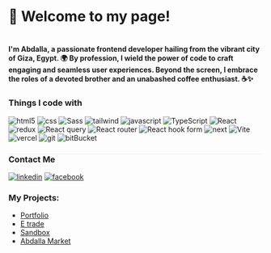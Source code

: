 
<h1>
  👋 Welcome to my page!
<h1> <h4>
I'm Abdalla, a passionate frontend developer hailing from the vibrant city of Giza, Egypt. 🌍 By profession, I wield the power of code to craft engaging and seamless user experiences. Beyond the screen, I embrace the roles of a devoted brother and an unabashed coffee enthusiast. ☕️✨
</h4>

<h3>Things I code with</h3>
<p>
  <img alt="html5" src="https://img.shields.io/badge/html5-%23E34F26.svg?style=for-the-badge&logo=html5&logoColor=white"/>
    <img alt="css" src="https://img.shields.io/badge/css3-%231572B6.svg?style=for-the-badge&logo=css3&logoColor=white"/>
  <img alt="Sass" src="https://img.shields.io/badge/SASS-hotpink.svg?style=for-the-badge&logo=SASS&logoColor=white" />
    <img alt="tailwind" src="https://img.shields.io/badge/tailwindcss-%2338B2AC.svg?style=for-the-badge&logo=tailwind-css&logoColor=white"/>
  <img alt="javascript" src="https://img.shields.io/badge/javascript-%23323330.svg?style=for-the-badge&logo=javascript&logoColor=%23F7DF1E"/>
    <img alt="TypeScript" src="https://img.shields.io/badge/typescript-%23007ACC.svg?style=for-the-badge&logo=typescript&logoColor=white" />
      <img alt="React" src="https://img.shields.io/badge/react-%2320232a.svg?style=for-the-badge&logo=react&logoColor=%2361DAFB" />
     <img alt="redux" src="https://img.shields.io/badge/redux-%23593d88.svg?style=for-the-badge&logo=redux&logoColor=white" />
    <img alt="React query" src="https://img.shields.io/badge/-React%20Query-FF4154?style=for-the-badge&logo=react%20query&logoColor=white"/>
  
  <img alt="React router" src="https://img.shields.io/badge/React_Router-CA4245?style=for-the-badge&logo=react-router&logoColor=white" />
  <img alt="React hook form" src="https://img.shields.io/badge/React%20Hook%20Form-%23EC5990.svg?style=for-the-badge&logo=reacthookform&logoColor=white"/>
  <img alt="next" src="https://img.shields.io/badge/Next-black?style=for-the-badge&logo=next.js&logoColor=white" />
<img src="https://img.shields.io/badge/vite-%23646CFF.svg?style=for-the-badge&logo=vite&logoColor=white" alt="Vite"/>
    <img alt="vercel" src="https://img.shields.io/badge/vercel-%23000000.svg?style=for-the-badge&logo=vercel&logoColor=white"/>
  <img alt="git" src="https://img.shields.io/badge/git-%23F05033.svg?style=for-the-badge&logo=git&logoColor=white" />
  <img alt="bitBucket" src="https://img.shields.io/badge/bitbucket-%230047B3.svg?style=for-the-badge&logo=bitbucket&logoColor=white"/>

<h3 style="border-top:1px solid #eee">Contact Me</h3>
<a href="https://www.linkedin.com/in/abdalla-abdelsabor-ba6983235/"><img src="https://img.shields.io/badge/linkedin-%230077B5.svg?style=for-the-badge&logo=linkedin&logoColor=white" alt="linkedin"/></a>
<a href="https://www.facebook.com/abdalla.abdalsabor/" alt="Facebook"/>
  <img src="https://img.shields.io/badge/Facebook-%231877F2.svg?style=for-the-badge&logo=Facebook&logoColor=white" alt="facebook"/>
</a>
</p>

<h3>My Projects: </h3>
<ul>
  <li>
    <a href="https://abdalla-webportfolio.vercel.app/" alt="Abdalla Portfolio">Portfolio</a>
  </li>
    <li>
    <a href="https://e-trade.vercel.app/" alt="E trade">E trade</a>
  </li>
    <li>
    <a href="https://sandbox-abdalla-mon.vercel.app/" alt="Sandbox">Sandbox</a>
  </li>
    <li>
    <a href="https://abdalla-market.vercel.app/" alt="Sandbox">Abdalla Market</a>
  </li>
</ul>
